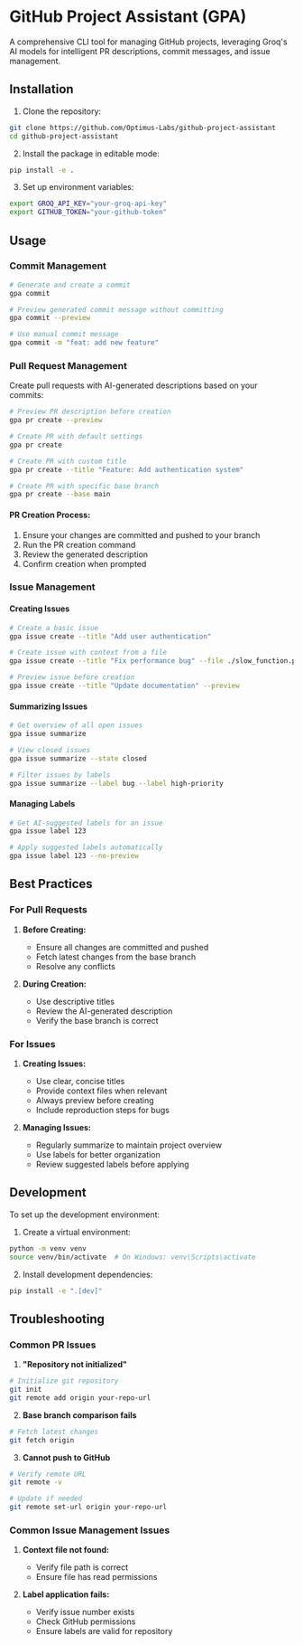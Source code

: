 # GitHub Project Assistant (GPA)

A comprehensive CLI tool for managing GitHub projects, leveraging Groq's AI models for intelligent PR descriptions, commit messages, and issue management.

## Installation

1. Clone the repository:

```bash
git clone https://github.com/Optimus-Labs/github-project-assistant
cd github-project-assistant
```

2. Install the package in editable mode:

```bash
pip install -e .
```

3. Set up environment variables:

```bash
export GROQ_API_KEY="your-groq-api-key"
export GITHUB_TOKEN="your-github-token"
```

## Usage

### Commit Management

```bash
# Generate and create a commit
gpa commit

# Preview generated commit message without committing
gpa commit --preview

# Use manual commit message
gpa commit -m "feat: add new feature"
```

### Pull Request Management

Create pull requests with AI-generated descriptions based on your commits:

```bash
# Preview PR description before creation
gpa pr create --preview

# Create PR with default settings
gpa pr create

# Create PR with custom title
gpa pr create --title "Feature: Add authentication system"

# Create PR with specific base branch
gpa pr create --base main
```

#### PR Creation Process:

1. Ensure your changes are committed and pushed to your branch
2. Run the PR creation command
3. Review the generated description
4. Confirm creation when prompted

### Issue Management

#### Creating Issues

```bash
# Create a basic issue
gpa issue create --title "Add user authentication"

# Create issue with context from a file
gpa issue create --title "Fix performance bug" --file ./slow_function.py

# Preview issue before creation
gpa issue create --title "Update documentation" --preview
```

#### Summarizing Issues

```bash
# Get overview of all open issues
gpa issue summarize

# View closed issues
gpa issue summarize --state closed

# Filter issues by labels
gpa issue summarize --label bug --label high-priority
```

#### Managing Labels

```bash
# Get AI-suggested labels for an issue
gpa issue label 123

# Apply suggested labels automatically
gpa issue label 123 --no-preview
```

## Best Practices

### For Pull Requests

1. **Before Creating:**

   - Ensure all changes are committed and pushed
   - Fetch latest changes from the base branch
   - Resolve any conflicts

2. **During Creation:**
   - Use descriptive titles
   - Review the AI-generated description
   - Verify the base branch is correct

### For Issues

1. **Creating Issues:**

   - Use clear, concise titles
   - Provide context files when relevant
   - Always preview before creating
   - Include reproduction steps for bugs

2. **Managing Issues:**
   - Regularly summarize to maintain project overview
   - Use labels for better organization
   - Review suggested labels before applying

## Development

To set up the development environment:

1. Create a virtual environment:

```bash
python -m venv venv
source venv/bin/activate  # On Windows: venv\Scripts\activate
```

2. Install development dependencies:

```bash
pip install -e ".[dev]"
```

## Troubleshooting

### Common PR Issues

1. **"Repository not initialized"**

```bash
# Initialize git repository
git init
git remote add origin your-repo-url
```

2. **Base branch comparison fails**

```bash
# Fetch latest changes
git fetch origin
```

3. **Cannot push to GitHub**

```bash
# Verify remote URL
git remote -v

# Update if needed
git remote set-url origin your-repo-url
```

### Common Issue Management Issues

1. **Context file not found:**

   - Verify file path is correct
   - Ensure file has read permissions

2. **Label application fails:**
   - Verify issue number exists
   - Check GitHub permissions
   - Ensure labels are valid for repository
